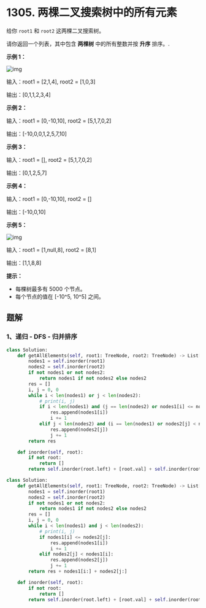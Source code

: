 # 1305. 两棵二叉搜索树中的所有元素

给你 `root1` 和 `root2` 这两棵二叉搜索树。

请你返回一个列表，其中包含 **两棵树** 中的所有整数并按 **升序** 排序。.

 

**示例 1：**

![img](https://assets.leetcode-cn.com/aliyun-lc-upload/uploads/2019/12/29/q2-e1.png)

输入：root1 = [2,1,4], root2 = [1,0,3]

输出：[0,1,1,2,3,4]

**示例 2：**

输入：root1 = [0,-10,10], root2 = [5,1,7,0,2]

输出：[-10,0,0,1,2,5,7,10]

**示例 3：**

输入：root1 = [], root2 = [5,1,7,0,2]

输出：[0,1,2,5,7]

**示例 4：**

输入：root1 = [0,-10,10], root2 = []

输出：[-10,0,10]

**示例 5：**

![img](https://assets.leetcode-cn.com/aliyun-lc-upload/uploads/2019/12/29/q2-e5-.png)

输入：root1 = [1,null,8], root2 = [8,1]

输出：[1,1,8,8]

**提示：**

- 每棵树最多有 5000 个节点。
- 每个节点的值在 [-10^5, 10^5] 之间。

## 题解

### 1、递归 - DFS - 归并排序

```python
class Solution:
    def getAllElements(self, root1: TreeNode, root2: TreeNode) -> List[int]:
        nodes1 = self.inorder(root1)
        nodes2 = self.inorder(root2)
        if not nodes1 or not nodes2:
            return nodes1 if not nodes2 else nodes2
        res = []
        i, j = 0, 0
        while i < len(nodes1) or j < len(nodes2):
            # print(i, j)
            if i < len(nodes1) and (j == len(nodes2) or nodes1[i] <= nodes2[j]):
                res.append(nodes1[i])
                i += 1
            elif j < len(nodes2) and (i == len(nodes1) or nodes2[j] < nodes1[i]):
                res.append(nodes2[j])
                j += 1
        return res

    def inorder(self, root):
        if not root:
            return []
        return self.inorder(root.left) + [root.val] + self.inorder(root.right)
```

```python
class Solution:
    def getAllElements(self, root1: TreeNode, root2: TreeNode) -> List[int]:
        nodes1 = self.inorder(root1)
        nodes2 = self.inorder(root2)
        if not nodes1 or not nodes2:
            return nodes1 if not nodes2 else nodes2
        res = []
        i, j = 0, 0
        while i < len(nodes1) and j < len(nodes2):
            # print(i, j)
            if nodes1[i] <= nodes2[j]:
                res.append(nodes1[i])
                i += 1
            elif nodes2[j] < nodes1[i]:
                res.append(nodes2[j])
                j += 1
        return res + nodes1[i:] + nodes2[j:]

    def inorder(self, root):
        if not root:
            return []
        return self.inorder(root.left) + [root.val] + self.inorder(root.right)
```

